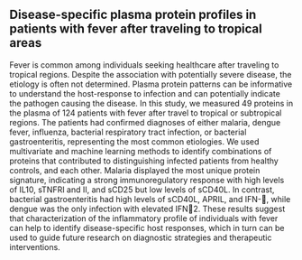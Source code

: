 ## Disease-specific plasma protein profiles in patients with fever after traveling to tropical areas

Fever is common among individuals seeking healthcare after traveling to tropical regions. Despite the association with potentially severe disease, the etiology is often not determined. Plasma protein patterns can be informative to understand the host-response to infection and can potentially indicate the pathogen causing the disease. In this study, we measured 49 proteins in the plasma of 124 patients with fever after travel to tropical or subtropical regions. The patients had confirmed diagnoses of either malaria, dengue fever, influenza, bacterial respiratory tract infection, or bacterial gastroenteritis, representing the most common etiologies. We used multivariate and machine learning methods to identify combinations of proteins that contributed to distinguishing infected patients from healthy controls, and each other. Malaria displayed the most unique protein signature, indicating a strong immunoregulatory response with high levels of IL10, sTNFRI and II, and sCD25 but low levels of sCD40L. In contrast, bacterial gastroenteritis had high levels of sCD40L, APRIL, and IFN-, while dengue was the only infection with elevated IFN2. These results suggest that characterization of the inflammatory profile of individuals with fever can help to identify disease-specific host responses, which in turn can be used to guide future research on diagnostic strategies and therapeutic interventions.
